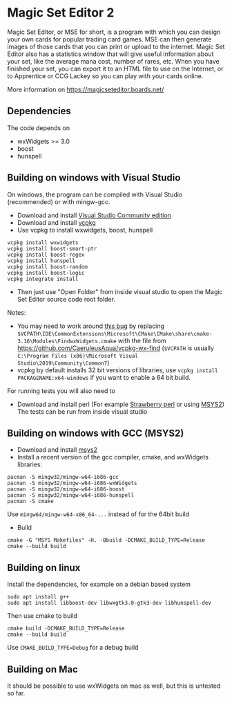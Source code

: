# Magic Set Editor 2

Magic Set Editor, or MSE for short, is a program with which you can design your own cards for popular trading card games. MSE can then generate images of those cards that you can print or upload to the internet. Magic Set Editor also has a statistics window that will give useful information about your set, like the average mana cost, number of rares, etc. When you have finished your set, you can export it to an HTML file to use on the Internet, or to Apprentice or CCG Lackey so you can play with your cards online.

More information on https://magicseteditor.boards.net/

## Dependencies

The code depends on
 * wxWidgets >= 3.0
 * boost
 * hunspell

## Building on windows with Visual Studio

On windows, the program can be compiled with Visual Studio (recommended) or with mingw-gcc.

 * Download and install [Visual Studio Community edition](https://visualstudio.microsoft.com/vs/community/)
 * Download and install [vcpkg](https://github.com/microsoft/vcpkg)
 * Use vcpkg to install wxwidgets, boost, hunspell
````
vcpkg install wxwidgets
vcpkg install boost-smart-ptr
vcpkg install boost-regex
vcpkg install hunspell
vcpkg install boost-random
vcpkg install boost-logic
vcpkg integrate install
````
 * Then just use "Open Folder" from inside visual studio to open the Magic Set Editor source code root folder.

Notes:
 * You may need to work around [this bug](https://github.com/microsoft/vcpkg/issues/4756) by replacing `$VCPATH\IDE\CommonExtensions\Microsoft\CMake\CMake\share\cmake-3.16\Modules\FindwxWidgets.cmake` with the file from  https://github.com/CaeruleusAqua/vcpkg-wx-find (`$VCPATH` is usually `C:\Program Files (x86)\Microsoft Visual Studio\2019\Community\Common7`)
 * vcpkg by default installs 32 bit versions of libraries, use `vcpkg install PACKAGENAME:x64-windows` if you want to enable a 64 bit build.
 
For running tests you will also need to
 * Download and install perl (For example [Strawberry perl](http://strawberryperl.com/) or using [MSYS2](https://www.msys2.org/))
The tests can be run from inside visual studio

## Building on windows with GCC (MSYS2)

 * Download and install [msys2](https://www.msys2.org/)
 * Install a recent version of the gcc compiler, cmake, and wxWidgets libraries:
````
pacman -S mingw32/mingw-w64-i686-gcc
pacman -S mingw32/mingw-w64-i686-wxWidgets
pacman -S mingw32/mingw-w64-i686-boost
pacman -S mingw32/mingw-w64-i686-hunspell
pacman -S cmake
````
   Use `mingw64/mingw-w64-x86_64-...` instead of for the 64bit build
 * Build
````
cmake -G "MSYS Makefiles" -H. -Bbuild -DCMAKE_BUILD_TYPE=Release
cmake --build build
````

## Building on linux

Install the dependencies, for example on a debian based system
````
sudo apt install g++
sudo apt install libboost-dev libwxgtk3.0-gtk3-dev libhunspell-dev
````
Then use cmake to build
````
cmake build -DCMAKE_BUILD_TYPE=Release
cmake --build build
````
Use `CMAKE_BUILD_TYPE=Debug` for a debug build

## Building on Mac

It should be possible to use wxWidgets on mac as well, but this is untested so far.
